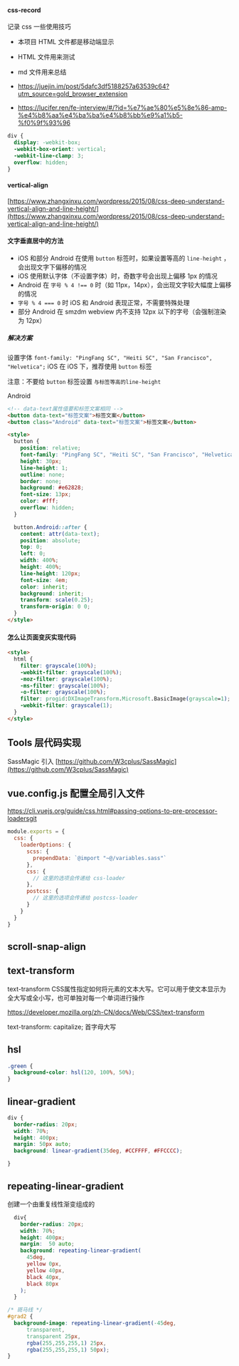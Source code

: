 #### css-record

记录 css 一些使用技巧

- 本项目 HTML 文件都是移动端显示
- HTML 文件用来测试
- md 文件用来总结

- https://juejin.im/post/5dafc3df5188257a63539c64?utm_source=gold_browser_extension
- https://lucifer.ren/fe-interview/#/?id=%e7%ae%80%e5%8e%86-amp-%e4%b8%aa%e4%ba%ba%e4%b8%bb%e9%a1%b5-%f0%9f%93%96

```css
div {
  display: -webkit-box;
  -webkit-box-orient: vertical;
  -webkit-line-clamp: 3;
  overflow: hidden;
}
```

#### vertical-align

[https://www.zhangxinxu.com/wordpress/2015/08/css-deep-understand-vertical-align-and-line-height/](https://www.zhangxinxu.com/wordpress/2015/08/css-deep-understand-vertical-align-and-line-height/)

#### 文字垂直居中的方法

- iOS 和部分 Android 在使用 `button` 标签时，如果设置等高的 `line-height` ，会出现文字下偏移的情况
- iOS 使用默认字体（不设置字体）时，奇数字号会出现上偏移 1px 的情况
- Android 在 `字号 % 4 !== 0` 时（如 11px，14px），会出现文字较大幅度上偏移的情况
- `字号 % 4 === 0` 时 iOS 和 Android 表现正常，不需要特殊处理
- 部分 Android 在 smzdm webview 内不支持 12px 以下的字号（会强制渲染为 12px）

##### 解决方案

设置字体 `font-family: "PingFang SC", "Heiti SC", "San Francisco", "Helvetica";`
iOS
在 iOS 下，推荐使用 `button` 标签

注意：不要给 `button` 标签设置 `与标签等高的line-height`

Android

```html
<!-- data-text属性值要和标签文案相同 -->
<button data-text="标签文案">标签文案</button>
<button class="Android" data-text="标签文案">标签文案</button>

<style>
  button {
    position: relative;
    font-family: "PingFang SC", "Heiti SC", "San Francisco", "Helvetica";
    height: 30px;
    line-height: 1;
    outline: none;
    border: none;
    background: #e62828;
    font-size: 13px;
    color: #fff;
    overflow: hidden;
  }

  button.Android::after {
    content: attr(data-text);
    position: absolute;
    top: 0;
    left: 0;
    width: 400%;
    height: 400%;
    line-height: 120px;
    font-size: 4em;
    color: inherit;
    background: inherit;
    transform: scale(0.25);
    transform-origin: 0 0;
  }
</style>
```

#### 怎么让页面变灰实现代码

```html
<style>
  html {
    filter: grayscale(100%);
    -webkit-filter: grayscale(100%);
    -moz-filter: grayscale(100%);
    -ms-filter: grayscale(100%);
    -o-filter: grayscale(100%);
    filter: progid:DXImageTransform.Microsoft.BasicImage(grayscale=1);
    -webkit-filter: grayscale(1);
  }
</style>
```

## Tools 层代码实现

SassMagic 引入 [https://github.com/W3cplus/SassMagic](https://github.com/W3cplus/SassMagic)


## vue.config.js 配置全局引入文件

[https://cli.vuejs.org/guide/css.html#passing-options-to-pre-processor-loadersgit ](https://cli.vuejs.org/guide/css.html#passing-options-to-pre-processor-loaders)
```js
module.exports = {
  css: {
    loaderOptions: {
      scss: {
        prependData: `@import "~@/variables.sass"`
      },
      css: {
        // 这里的选项会传递给 css-loader
      },
      postcss: {
        // 这里的选项会传递给 postcss-loader
      }
    }
  }
}
```

## scroll-snap-align

## text-transform

text-transform CSS属性指定如何将元素的文本大写。它可以用于使文本显示为全大写或全小写，也可单独对每一个单词进行操作

https://developer.mozilla.org/zh-CN/docs/Web/CSS/text-transform

text-transform: capitalize; 首字母大写
 
## hsl

```css
.green {
  background-color: hsl(120, 100%, 50%);
}
```

## linear-gradient

```css
div {
  border-radius: 20px;
  width: 70%;
  height: 400px;
  margin: 50px auto;
  background: linear-gradient(35deg, #CCFFFF, #FFCCCC);

}
```

## repeating-linear-gradient

创建一个由重复线性渐变组成的<image>

```css
  div{
    border-radius: 20px;
    width: 70%;
    height: 400px;
    margin:  50 auto;
    background: repeating-linear-gradient(
      45deg,
      yellow 0px,
      yellow 40px,
      black 40px,
      black 80px
    );
  }

/* 斑马线 */
#grad2 {
  background-image: repeating-linear-gradient(-45deg,
      transparent,
      transparent 25px,
      rgba(255,255,255,1) 25px,
      rgba(255,255,255,1) 50px);
}
```

